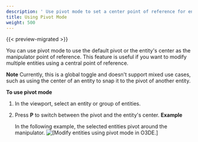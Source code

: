 ```yaml
---
description: ' Use pivot mode to set a center point of reference for entities in Open 3D Engine. '
title: Using Pivot Mode
weight: 500
---
```


{{< preview-migrated >}}

You can use pivot mode to use the default pivot or the entity's center as the manipulator point of reference\. This feature is useful if you want to modify multiple entities using a central point of reference\.

**Note**
Currently, this is a global toggle and doesn't support mixed use cases, such as using the center of an entity to snap it to the pivot of another entity\.

**To use pivot mode**

1. In the viewport, select an entity or group of entities\.

1. Press **P** to switch between the pivot and the entity's center\.
**Example**

   In the following example, the selected entities pivot around the manipulator\.
![\[Modify entities using pivot mode in O3DE.\]](/images/user-guide/viewportinteractionmodel/viewport-selection-model-16.gif)

